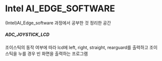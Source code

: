 # Intel AI_EDGE_SOFTWARE

(Intel)AI_Edge_software 과정에서 공부한 것 정리한 공간


##### ADC_JOYSTICK_LCD ####
조이스틱의 동작 여부에 따라 lcd에 left, right, straight, rearguard를 출력하고 조이스틱을 누를 경우 빈 화면을 출력하는 프로그램
